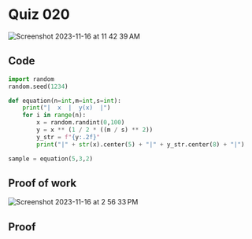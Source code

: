 # Quiz 020
<img width="max" alt="Screenshot 2023-11-16 at 11 42 39 AM" src="https://github.com/hasmhib/unit2-2024/assets/142870448/ca37eadd-446d-4d32-8673-55915cd17d7a">

## Code

```py
import random
random.seed(1234)

def equation(n=int,m=int,s=int):
    print("|  x  |  y(x)  |")
    for i in range(n):
        x = random.randint(0,100)
        y = x ** (1 / 2 * ((m / s) ** 2))
        y_str = f"{y:.2f}"
        print("|" + str(x).center(5) + "|" + y_str.center(8) + "|")

sample = equation(5,3,2)
```

## Proof of work
<img width="max" alt="Screenshot 2023-11-16 at 2 56 33 PM" src="https://github.com/hasmhib/unit2-2024/assets/142870448/0bd37f0d-d7f9-4d90-a196-448eb8097308">

## Proof

